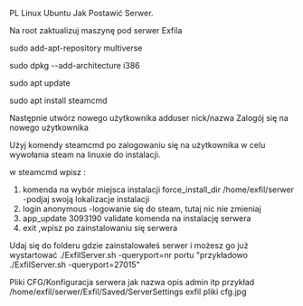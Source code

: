 





PL Linux  Ubuntu Jak Postawić Serwer.

Na root zaktualizuj maszynę pod serwer Exfila

sudo add-apt-repository multiverse

sudo dpkg --add-architecture i386

sudo apt update

sudo apt install steamcmd

Następnie utwórz  nowego użytkownika  adduser nick/nazwa
Zalogój się na nowego użytkownika

Użyj komendy steamcmd po zalogowaniu się na użytkownika w celu wywołania steam na linuxie do instalacji.

w steamcmd wpisz :
1.    komenda na wybór miejsca instalacji  force_install_dir /home/exfil/serwer  -podjaj swoją lokalizacje instalacji
2.    login anonymous -logowanie się do steam, tutaj nic nie zmieniaj
3.    app_update 3093190 validate   komenda na instalację serwera 
4.    exit   ,wpisz po zainstalowaniu się serwera

Udaj się do folderu gdzie zainstalowałeś serwer i możesz go już wystartować 
./ExfilServer.sh -queryport=nr portu  "przykładowo  ./ExfilServer.sh -queryport=27015"


Pliki CFG/Konfiguracja serwera jak nazwa opis admin itp  przykład /home/exfil/serwer/Exfil/Saved/ServerSettings
exfil pliki cfg.jpg
